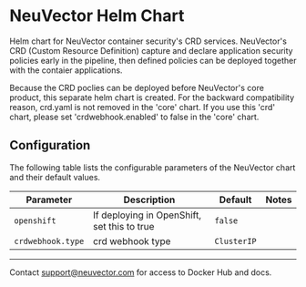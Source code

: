 # NeuVector Helm Chart

Helm chart for NeuVector container security's CRD services. NeuVector's CRD (Custom Resource Definition) capture and declare application security policies early in the pipeline, then defined policies can be deployed together with the contaier applications.

Because the CRD poclies can be deployed before NeuVector's core product, this separate helm chart is created. For the backward compatibility reason, crd.yaml is not removed in the 'core' chart. If you use this 'crd' chart, please set 'crdwebhook.enabled' to false in the 'core' chart.
 
## Configuration

The following table lists the configurable parameters of the NeuVector chart and their default values.

Parameter | Description | Default | Notes
--------- | ----------- | ------- | -----
`openshift` | If deploying in OpenShift, set this to true | `false` |
`crdwebhook.type` | crd webhook type | `ClusterIP` |

---
Contact <support@neuvector.com> for access to Docker Hub and docs.


